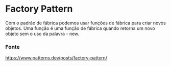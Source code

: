 # Factory Pattern

Com o padrão de fábrica podemos usar funções de fábrica para criar novos objetos. Uma função é uma função de fábrica quando retorna um novo objeto sem o uso da palavra - new.

### Fonte
https://www.patterns.dev/posts/factory-pattern/